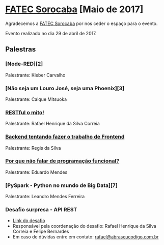 # [FATEC Sorocaba][0] [Maio de 2017]

Agradecemos a [FATEC Sorocaba][1] por nos ceder o espaço para o evento.

Evento realizado no dia 29 de abril de 2017.

## Palestras

### [Node-RED][2] 

Palestrante: Kleber Carvalho

### [Não seja um Louro José, seja uma Phoenix][3]

Palestrante: Caique Mitsuoka

### [RESTful o mito!][4]

Palestrante: Rafael Henrique da Silva Correia

### [Backend tentando fazer o trabalho de Frontend][5]

Palestrante: Regis da Silva

### [Por que não falar de programação funcional?][6]

Palestrante: Eduardo Mendes

### [PySpark - Python no mundo de Big Data][7]

Palestrante: Leandro Mendes Ferreira

### Desafio surpresa - API REST

- [Link do desafio][8]
- Responsável pela coordenação do desafio: Rafael Henrique da Silva Correia e Felipe Bernardes
- Em caso de dúvidas entre em contato: rafael@abraseucodigo.com.br

[0]: https://www.meetup.com/pt-BR/Grupy-SP/events/239145587
[1]: http://www.fatecsorocaba.edu.br/
[4]: https://speakerdeck.com/rafaelhenrique/restfull-o-mito
[5]: https://speakerdeck.com/rg3915/frontend-grupy-fatec-sorocaba
[6]: https://github.com/z4r4tu5tr4/slides/blob/master/Por%20que%20n%C3%A3o%20falar%20de%20programa%C3%A7%C3%A3o%20funcional_.pdf
[8]: https://gist.github.com/rafaelhenrique/2473514b994cfe52c2d62b4f29271fbb
